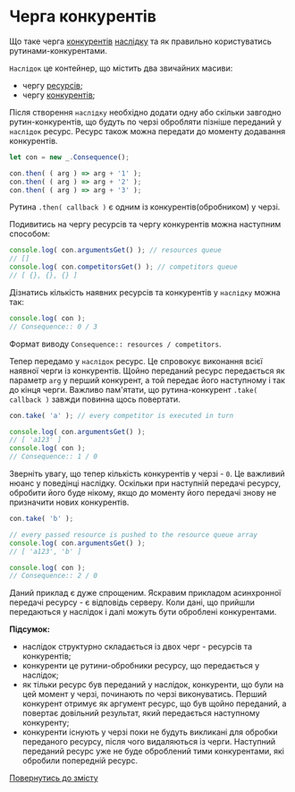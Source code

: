 # Черга конкурентів

Що таке черга [конкурентів](../concept/Competitor.md#конкурент) [наслідку](../concept/Consequence.md#наслідок) та як правильно користуватись рутинами-конкурентами.

`Наслідок` це контейнер, що містить два звичайних масиви:
- чергу [ресурсів](../concept/Resource.md#ресурс);
- чергу [конкурентів](../concept/Competitor.md#конкурент);

Після створення `наслідку` необхідно додати одну або скільки завгодно рутин-конкурентів, що будуть по черзі обробляти пізніше
переданий у `наслідок` ресурс. Ресурс також можна передати до моменту додавання конкурентів.

```js
let con = new _.Consequence();

con.then( ( arg ) => arg + '1' );
con.then( ( arg ) => arg + '2' );
con.then( ( arg ) => arg + '3' );
```
Рутина `.then( callback )` є одним із конкурентів(обробником) у черзі.

Подивитись на чергу ресурсів та чергу конкурентів можна наступним способом:

```js
console.log( con.argumentsGet() ); // resources queue
// []
console.log( con.competitorsGet() ); // competitors queue
// [ {}, {}, {} ]
```

Дізнатись кількість наявних ресурсів та конкурентів у `наслідку` можна так:

```js
console.log( con );
// Consequence:: 0 / 3
```

Формат виводу `Consequence:: resources / competitors`.

Тепер передамо у `наслідок` ресурс. Це спровокує виконання всієї наявної черги із конкурентів. Щойно переданий ресурс
передається як параметр `arg` у перший конкурент, а той передає його наступному і так до кінця черги.
Важливо пам'ятати, що рутина-конкурент `.take( callback )` завжди повинна щось повертати.

```js
con.take( 'a' ); // every competitor is executed in turn

console.log( con.argumentsGet() );
// [ 'a123' ]
console.log( con );
// Consequence:: 1 / 0
```

Зверніть увагу, що тепер кількість конкурентів у черзі - `0`. Це важливий нюанс у поведінці наслідку. Оскільки при наступній
передачі ресурсу, обробити його буде нікому, якщо до моменту його передачі знову не призначити нових конкурентів.

```js
con.take( 'b' );

// every passed resource is pushed to the resource queue array
console.log( con.argumentsGet() );
// [ 'a123', 'b' ]

console.log( con );
// Consequence:: 2 / 0
```

Даний приклад є дуже спрощеним. Яскравим прикладом асинхронної передачі ресурсу - є відповідь серверу. Коли дані, що прийшли
передаються у наслідок і далі можуть бути оброблені конкурентами.

**Підсумок:**

- наслідок структурно складається із двох черг - ресурсів та конкурентів;
- конкуренти це рутини-обробники ресурсу, що передається у наслідок;
- як тільки ресурс був переданий у наслідок, конкуренти, що були на цей момент у черзі, починають по черзі виконуватись. Перший конкурент отримує як аргумент ресурс, що був щойно переданий, а повертає довільний результат, який передається наступному конкуренту;
- конкуренти існують у черзі поки не будуть викликані для обробки переданого ресурсу, після чого видаляються із черги. Наступний переданий ресурс уже не буде оброблений тими конкурентами, які обробили попередній ресурс.

[Повернутись до змісту](../README.md#туторіали)
